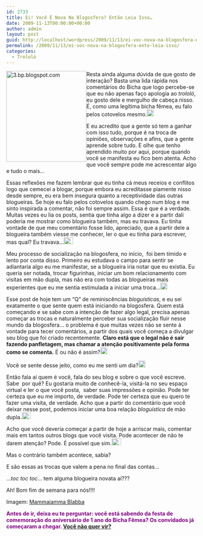 ```yaml
---
id: 2733
title: Ei! Você É Nova Na Blogosfera? Então Leia Isso…
date: 2009-11-13T00:00:00+00:00
author: admin
layout: post
guid: http://localhost/wordpress/2009/11/13/ei-voc-nova-na-blogosfera-ento-leia-isso/
permalink: /2009/11/13/ei-voc-nova-na-blogosfera-ento-leia-isso/
categories:
  - Trololó
---
```

[<img style="display: inline; margin-left: 0; margin-right: 0; border-width: 0;" title="3.bp.blogspot.com" src="http://www.trololodemulher.com.br/blog/wp-content/uploads/2009/11/3-bp_-blogspot-com_thumb.gif" border="0" alt="3.bp.blogspot.com" width="212" height="240" align="left" />](http://www.trololodemulher.com.br/blog/wp-content/uploads/2009/11/3-bp_-blogspot-com_.gif) Resta ainda alguma dúvida de que gosto de interação? Basta uma lida rápida nos comentários do Bicha que logo percebe-se que eu não apenas faço apologia ao _trololó_, eu gosto dele e mergulho de cabeça nisso. É, como uma legítima bicha fêmea, eu falo pelos cotovelos mesmo.[<img style="display: inline;" title="EmoticonBigSmile" src="http://www.trololodemulher.com.br/blog/wp-content/uploads/2009/11/emoticonbigsmile_thumb1.gif" alt="EmoticonBigSmile" width="18" height="18" />](http://www.trololodemulher.com.br/blog/wp-content/uploads/2009/11/emoticonbigsmile1.gif)

E eu acredito que a gente só tem a ganhar com isso tudo, porque é na troca de opiniões, observações e afins, que a gente aprende sobre tudo. E olhe que tenho aprendido muito por aqui, porque quando você se manifesta eu fico bem atenta. Acho que você sempre pode me acrescentar algo e tudo o mais…

Essas reflexões me fazem lembrar que eu tinha cá meus receios e conflitos logo que cemecei a blogar, porque embora eu acreditasse piamente nisso desde sempre, eu era bem insegura quanto a receptividade das outras blogueiras. Se hoje eu falo pelos cotovelos quando chego num blog e me sinto inspirada a comentar, não foi sempre assim. Essa é que é a verdade. Muitas vezes eu lia os posts, sentia que tinha algo a dizer e a partir dali poderia me mostrar como blogueira também, mas eu travava. Eu tinha vontade de que meu comentário fosse lido, apreciado, que a partir dele a blogueira também viesse me conhecer, ler o que eu tinha para escrever, mas qual? Eu travava…[<img style="display: inline;" title="EmoticonCrying" src="http://www.trololodemulher.com.br/blog/wp-content/uploads/2009/11/emoticoncrying_thumb.gif" alt="EmoticonCrying" width="25" height="18" />](http://www.trololodemulher.com.br/blog/wp-content/uploads/2009/11/emoticoncrying.gif)

Meu processo de socialização na blogosfera, no início,  foi bem tímido e lento por conta disso. Primeiro eu estudava o campo para sentir se adiantaria algo eu me manifestar, se a blogueira iria notar que eu existia. Eu queria ser notada, trocar figurinhas, iniciar um bom relacionamento com visitas em mão dupla, mas não era com todas as blogueiras mais experientes que eu me sentia estimulada a iniciar uma troca…[<img style="display: inline;" title="EmoticonSad" src="http://www.trololodemulher.com.br/blog/wp-content/uploads/2009/11/emoticonsad_thumb1.gif" alt="EmoticonSad" width="18" height="18" />](http://www.trololodemulher.com.br/blog/wp-content/uploads/2009/11/emoticonsad1.gif)

Esse post de hoje tem um “Q” de reminiscências _bloguísticas_, e eu sei exatamente o que sente quem está iniciando na blogosfera. Quem está começando e se sabe com a intenção de fazer algo legal, precisa apenas começar as trocas e naturalmente perceber sua socialização fluir nesse mundo da blogosfera… o problema é que muitas vezes não se sente á vontade para tecer comentários, a partir dos quais você começa a divulgar seu blog que foi criado recentemente. **Claro está que o legal não é sair fazendo panfletagem, mas chamar a atenção positivamente pela forma como se comenta.** É ou não é assim?[<img style="display: inline;" title="EmoticonEyebrow" src="http://www.trololodemulher.com.br/blog/wp-content/uploads/2009/11/emoticoneyebrow_thumb2.gif" alt="EmoticonEyebrow" width="18" height="18" />](http://www.trololodemulher.com.br/blog/wp-content/uploads/2009/11/emoticoneyebrow2.gif)

Você se sente desse jeito, como eu me senti um dia?[<img style="display: inline;" title="EmoticonConfused" src="http://www.trololodemulher.com.br/blog/wp-content/uploads/2009/11/emoticonconfused_thumb.gif" alt="EmoticonConfused" width="18" height="18" />](http://www.trololodemulher.com.br/blog/wp-content/uploads/2009/11/emoticonconfused.gif)

Então fala aí quem é você, fala do seu blog e sobre o que você escreve. Sabe  por quê? Eu gostaria muito de conhecê-la, visitá-la no seu espaço virtual e ler o que você posta,  saber suas impressões e opinião. Pode ter certeza que eu me importo, de verdade. Pode ter certeza que eu quero te fazer uma visita, de verdade. Acho que a partir do comentário que você deixar nesse post, podemos iniciar uma boa relação _bloguística_ de mão dupla.[<img style="display: inline;" title="EmoticonThumbsUp" src="http://www.trololodemulher.com.br/blog/wp-content/uploads/2009/11/emoticonthumbsup_thumb2.gif" alt="EmoticonThumbsUp" width="23" height="18" />](http://www.trololodemulher.com.br/blog/wp-content/uploads/2009/11/emoticonthumbsup2.gif)

Acho que você deveria começar a partir de hoje a arriscar mais, comentar mais em tantos outros blogs que você visita. Pode acontecer de não te darem atenção? Pode. É possível que sim.[<img style="display: inline;" title="EmoticonCrying" src="http://www.trololodemulher.com.br/blog/wp-content/uploads/2009/11/emoticoncrying_thumb1.gif" alt="EmoticonCrying" width="25" height="18" />](http://www.trololodemulher.com.br/blog/wp-content/uploads/2009/11/emoticoncrying1.gif)

Mas o contrário também acontece, sabia? [](http://www.trololodemulher.com.br/blog/wp-content/uploads/2009/11/emoticonhappy2.gif)

E são essas as trocas que valem a pena no final das contas…

…_toc toc toc_… tem alguma blogueira novata aí???

Ah! Bom fim de semana para nós!!!!

Imagem: <a href="http://aquestforbalance.blogspot.com/" target="_blank">Mammajamma Blabba</a>

<span style="color: #800080;"><strong>Antes de ir, deixa eu te perguntar: você está sabendo da festa de comemoração do aniversário de 1 ano do Bicha Fêmea? Os convidados já começaram a chegar. <a href="http://www.trololodemulher.com.br/2009/11/06/comemorao-vista-no-bicha-fmea/">Você não quer vir?</a></strong></span>
